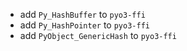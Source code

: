 - add `Py_HashBuffer` to `pyo3-ffi`
- add `Py_HashPointer` to `pyo3-ffi`
- add `PyObject_GenericHash` to `pyo3-ffi`
